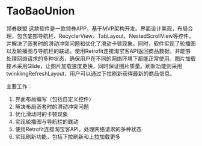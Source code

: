 # TaoBaoUnion
领券联盟
这款软件是一款领券APP，基于MVP架构开发。界面设计美观，布局合理，包含底部导航栏、RecyclerView、TabLayout、NestedScrollView等控件，并解决了嵌套时的滑动冲突问题和优化了滑动卡顿现象。同时，软件实现了轮播图以及轮播图与导航栏的联动。使用Retrofit连接淘宝客API返回商品数据，并能够处理网络请求的多种状态，确保用户在不同的网络环境下都能正常使用。图片加载技术采用Glide，让图片加载速度更快，同时保证图片质量。刷新功能则采用twinklingRefreshLayout，用户可以通过下拉刷新获得最新的商品信息。

主要工作：
1. 界面布局编写（包括自定义控件）
2. 解决布局嵌套时的滑动冲突问题
3. 优化滑动时的卡顿现象
4. 实现轮播图与导航栏的联动
5. 使用Retrofit连接淘宝客API，处理网络请求的多种状态
6. 实现刷新功能，包括下拉刷新和上拉加载更多
